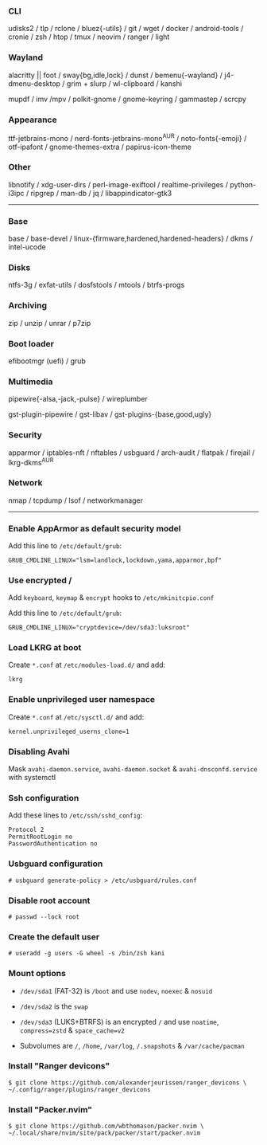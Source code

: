 ### CLI
udisks2 / tlp / rclone / bluez{-utils} / git / wget / docker / android-tools / cronie / zsh / htop / tmux / neovim / ranger / light

### Wayland
alacritty || foot / sway{bg,idle,lock} / dunst / bemenu{-wayland} / j4-dmenu-desktop / grim + slurp / wl-clipboard / kanshi

mupdf / imv /mpv / polkit-gnome / gnome-keyring / gammastep / scrcpy

### Appearance
ttf-jetbrains-mono / nerd-fonts-jetbrains-mono<sup>AUR</sup> / noto-fonts{-emoji} / otf-ipafont / gnome-themes-extra / papirus-icon-theme

### Other
libnotify / xdg-user-dirs / perl-image-exiftool / realtime-privileges / python-i3ipc / ripgrep / man-db / jq / libappindicator-gtk3

---
### Base
base / base-devel / linux-{firmware,hardened,hardened-headers} / dkms / intel-ucode

### Disks
ntfs-3g / exfat-utils / dosfstools / mtools / btrfs-progs

### Archiving
zip / unzip / unrar / p7zip

### Boot loader
efibootmgr (uefi) / grub

### Multimedia
pipewire{-alsa,-jack,-pulse} / wireplumber

gst-plugin-pipewire / gst-libav / gst-plugins-{base,good,ugly}

### Security
apparmor / iptables-nft / nftables / usbguard / arch-audit / flatpak / firejail / lkrg-dkms<sup>AUR</sup>

### Network
nmap / tcpdump / lsof / networkmanager

---
### Enable AppArmor as default security model
Add this line to `/etc/default/grub`:
```
GRUB_CMDLINE_LINUX="lsm=landlock,lockdown,yama,apparmor,bpf"
```

### Use encrypted /
Add `keyboard`, `keymap` & `encrypt` hooks to `/etc/mkinitcpio.conf`

Add this line to `/etc/default/grub`:
```
GRUB_CMDLINE_LINUX="cryptdevice=/dev/sda3:luksroot"
```

### Load LKRG at boot
Create `*.conf` at `/etc/modules-load.d/` and add:
```
lkrg
```

### Enable unprivileged user namespace
Create `*.conf` at `/etc/sysctl.d/` and add:
```
kernel.unprivileged_userns_clone=1
```

### Disabling Avahi
Mask `avahi-daemon.service`, `avahi-daemon.socket` & `avahi-dnsconfd.service` with systemctl

### Ssh configuration
Add these lines to `/etc/ssh/sshd_config`:
```
Protocol 2
PermitRootLogin no
PasswordAuthentication no
```

### Usbguard configuration
```
# usbguard generate-policy > /etc/usbguard/rules.conf
```

### Disable root account
```
# passwd --lock root
```

### Create the default user
```
# useradd -g users -G wheel -s /bin/zsh kani
```

### Mount options
- `/dev/sda1` (FAT-32) is `/boot` and use `nodev`, `noexec` & `nosuid`

- `/dev/sda2` is the `swap`

- `/dev/sda3` (LUKS+BTRFS) is an encrypted `/` and use `noatime`, `compress=zstd` & `space_cache=v2`

- Subvolumes are `/`, `/home`, `/var/log`, `/.snapshots` & `/var/cache/pacman`

### Install "Ranger devicons"
```
$ git clone https://github.com/alexanderjeurissen/ranger_devicons \
~/.config/ranger/plugins/ranger_devicons
```

### Install "Packer.nvim"
```
$ git clone https://github.com/wbthomason/packer.nvim \
~/.local/share/nvim/site/pack/packer/start/packer.nvim
```

